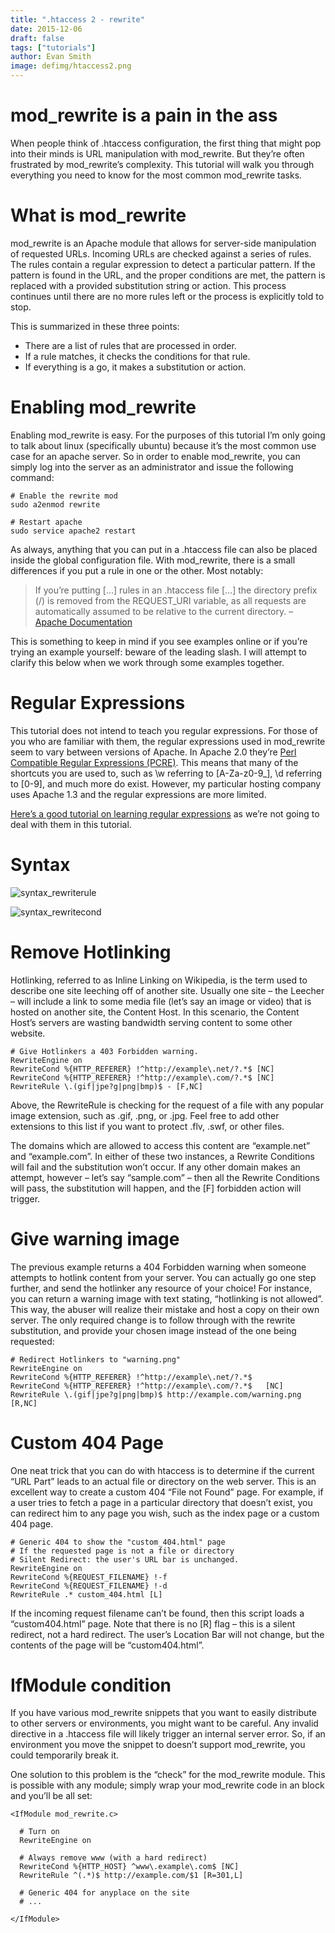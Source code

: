 ```yaml
---
title: ".htaccess 2 - rewrite"
date: 2015-12-06
draft: false
tags: ["tutorials"]
author: Evan Smith
image: defimg/htaccess2.png
---
```


# mod_rewrite is a pain in the ass

When people think of .htaccess configuration, the first thing that might pop into their minds is URL manipulation with mod_rewrite. But they’re often frustrated by mod_rewrite’s complexity. This tutorial will walk you through everything you need to know for the most common mod_rewrite tasks.

# What is mod_rewrite

mod_rewrite is an Apache module that allows for server-side manipulation of requested URLs. Incoming URLs are checked against a series of rules. The rules contain a regular expression to detect a particular pattern. If the pattern is found in the URL, and the proper conditions are met, the pattern is replaced with a provided substitution string or action. This process continues until there are no more rules left or the process is explicitly told to stop.

This is summarized in these three points:

* There are a list of rules that are processed in order.
* If a rule matches, it checks the conditions for that rule.
* If everything is a go, it makes a substitution or action.

# Enabling mod_rewrite

Enabling mod_rewrite is easy. For the purposes of this tutorial I’m only going to talk about linux \(specifically ubuntu\) because it’s the most common use case for an apache server. So in order to enable mod_rewrite, you can simply log into the server as an administrator and issue the following command:

```
# Enable the rewrite mod
sudo a2enmod rewrite

# Restart apache
sudo service apache2 restart
```
 

As always, anything that you can put in a .htaccess file can also be placed inside the global configuration file. With mod_rewrite, there is a small differences if you put a rule in one or the other. Most notably:

>If you’re putting […] rules in an .htaccess file […] the directory prefix (/) is removed from the REQUEST_URI variable, as all requests are automatically assumed to be relative to the current directory. – [Apache Documentation](http://httpd.apache.org/docs/2.2/rewrite/rewrite_intro.html#htaccess)

This is something to keep in mind if you see examples online or if you’re trying an example yourself: beware of the leading slash. I will attempt to clarify this below when we work through some examples together.

# Regular Expressions

This tutorial does not intend to teach you regular expressions. For those of you who are familiar with them, the regular expressions used in mod_rewrite seem to vary between versions of Apache. In Apache 2.0 they’re [Perl Compatible Regular Expressions (PCRE)](http://perldoc.perl.org/perlre.html). This means that many of the shortcuts you are used to, such as \w referring to [A-Za-z0-9_], \d referring to [0-9], and much more do exist. However, my particular hosting company uses Apache 1.3 and the regular expressions are more limited.

[Here’s a good tutorial on learning regular expressions](http://regexone.com/) as we’re not going to deal with them in this tutorial.

# Syntax

![syntax_rewriterule](/post-images/htaccess/syntax_rewriterule.webp)

![syntax_rewritecond](/post-images/htaccess/syntax_rewritecond.webp)

# Remove Hotlinking

Hotlinking, referred to as Inline Linking on Wikipedia, is the term used to describe one site leeching off of another site. Usually one site – the Leecher – will include a link to some media file \(let’s say an image or video\) that is hosted on another site, the Content Host. In this scenario, the Content Host’s servers are wasting bandwidth serving content to some other website.

```
# Give Hotlinkers a 403 Forbidden warning.
RewriteEngine on
RewriteCond %{HTTP_REFERER} !^http://example\.net/?.*$ [NC]
RewriteCond %{HTTP_REFERER} !^http://example\.com/?.*$ [NC]
RewriteRule \.(gif|jpe?g|png|bmp)$ - [F,NC]
```
 


Above, the RewriteRule is checking for the request of a file with any popular image extension, such as .gif, .png, or .jpg. Feel free to add other extensions to this list if you want to protect .flv, .swf, or other files.

The domains which are allowed to access this content are “example.net” and “example.com”. In either of these two instances, a Rewrite Conditions will fail and the substitution won’t occur. If any other domain makes an attempt, however – let’s say “sample.com” – then all the Rewrite Conditions will pass, the substitution will happen, and the [F] forbidden action will trigger.

# Give warning image

The previous example returns a 404 Forbidden warning when someone attempts to hotlink content from your server. You can actually go one step further, and send the hotlinker any resource of your choice! For instance, you can return a warning image with text stating, “hotlinking is not allowed”. This way, the abuser will realize their mistake and host a copy on their own server. The only required change is to follow through with the rewrite substitution, and provide your chosen image instead of the one being requested:

```
# Redirect Hotlinkers to "warning.png"
RewriteEngine on
RewriteCond %{HTTP_REFERER} !^http://example\.net/?.*$
RewriteCond %{HTTP_REFERER} !^http://example\.com/?.*$   [NC]
RewriteRule \.(gif|jpe?g|png|bmp)$ http://example.com/warning.png [R,NC]
```

 
# Custom 404 Page

One neat trick that you can do with htaccess is to determine if the current “URL Part” leads to an actual file or directory on the web server. This is an excellent way to create a custom 404 “File not Found” page. For example, if a user tries to fetch a page in a particular directory that doesn’t exist, you can redirect him to any page you wish, such as the index page or a custom 404 page.

```
# Generic 404 to show the "custom_404.html" page
# If the requested page is not a file or directory
# Silent Redirect: the user's URL bar is unchanged.
RewriteEngine on
RewriteCond %{REQUEST_FILENAME} !-f
RewriteCond %{REQUEST_FILENAME} !-d
RewriteRule .* custom_404.html [L]
```

 

If the incoming request filename can’t be found, then this script loads a “custom404.html” page. Note that there is no [R] flag – this is a silent redirect, not a hard redirect. The user’s Location Bar will not change, but the contents of the page will be “custom404.html”.

# IfModule condition

If you have various mod_rewrite snippets that you want to easily distribute to other servers or environments, you might want to be careful. Any invalid directive in a .htaccess file will likely trigger an internal server error. So, if an environment you move the snippet to doesn’t support mod_rewrite, you could temporarily break it.

One solution to this problem is the “check” for the mod_rewrite module. This is possible with any module; simply wrap your mod_rewrite code in an <IfModule> block and you’ll be all set:

```
<IfModule mod_rewrite.c>

  # Turn on
  RewriteEngine on

  # Always remove www (with a hard redirect)
  RewriteCond %{HTTP_HOST} ^www\.example\.com$ [NC]
  RewriteRule ^(.*)$ http://example.com/$1 [R=301,L]

  # Generic 404 for anyplace on the site
  # ...

</IfModule>
```